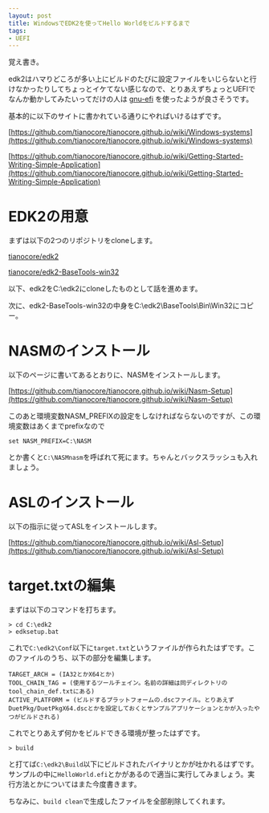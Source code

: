 ```yaml
---
layout: post
title: WindowsでEDK2を使ってHello Worldをビルドするまで
tags:
- UEFI
---
```

覚え書き。

edk2はハマりどころが多い上にビルドのたびに設定ファイルをいじらないと行けなかったりしてちょっとイケてない感じなので、とりあえずちょっとUEFIでなんか動かしてみたいってだけの人は [gnu-efi](https://sourceforge.net/projects/gnu-efi/) を使ったようが良さそうです。

基本的に以下のサイトに書かれている通りにやればいけるはずです。

[https://github.com/tianocore/tianocore.github.io/wiki/Windows-systems](https://github.com/tianocore/tianocore.github.io/wiki/Windows-systems)

[https://github.com/tianocore/tianocore.github.io/wiki/Getting-Started-Writing-Simple-Application](https://github.com/tianocore/tianocore.github.io/wiki/Getting-Started-Writing-Simple-Application)

# EDK2の用意
まずは以下の2つのリポジトリをcloneします。

[tianocore/edk2](https://github.com/tianocore/edk2)

[tianocore/edk2-BaseTools-win32](https://github.com/tianocore/edk2-BaseTools-win32)

以下、edk2をC:\edk2にcloneしたものとして話を進めます。

次に、edk2-BaseTools-win32の中身をC:\edk2\BaseTools\Bin\Win32にコピー。

# NASMのインストール
以下のページに書いてあるとおりに、NASMをインストールします。

[https://github.com/tianocore/tianocore.github.io/wiki/Nasm-Setup](https://github.com/tianocore/tianocore.github.io/wiki/Nasm-Setup)

このあと環境変数NASM_PREFIXの設定をしなければならないのですが、この環境変数はあくまでprefixなので

```
set NASM_PREFIX=C:\NASM
```

とか書くと`C:\NASMnasm`を呼ばれて死にます。ちゃんとバックスラッシュも入れましょう。

# ASLのインストール
以下の指示に従ってASLをインストールします。

[https://github.com/tianocore/tianocore.github.io/wiki/Asl-Setup](https://github.com/tianocore/tianocore.github.io/wiki/Asl-Setup)


# target.txtの編集
まずは以下のコマンドを打ちます。

```
> cd C:\edk2
> edksetup.bat
```

これで`C:\edk2\Conf`以下に`target.txt`というファイルが作られたはずです。このファイルのうち、以下の部分を編集します。

```
TARGET_ARCH = (IA32とかX64とか)
TOOL_CHAIN_TAG = (使用するツールチェイン。名前の詳細は同ディレクトリのtool_chain_def.txtにある)
ACTIVE_PLATFORM = (ビルドするプラットフォームの.dscファイル。とりあえずDuetPkg/DuetPkgX64.dscとかを設定しておくとサンプルアプリケーションとかが入ったやつがビルドされる)
```

これでとりあえず何かをビルドできる環境が整ったはずです。


```
> build
```

と打てば`C:\edk2\Build`以下にビルドされたバイナリとかが吐かれるはずです。サンプルの中に`HelloWorld.efi`とかがあるので適当に実行してみましょう。実行方法とかについてはまた今度書きます。


ちなみに、`build clean`で生成したファイルを全部削除してくれます。
